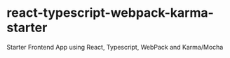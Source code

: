 # react-typescript-webpack-karma-starter
Starter Frontend App using React, Typescript, WebPack and Karma/Mocha
